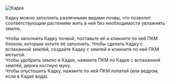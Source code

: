 ![Кадка](block:betterwithmods:planter)

Кадку можно заполнить различными видами почвы, что позволит соответствующим растениям жить в ней без необходимости увлажнять землю.

Чтобы заполнить Кадку почвой, поставьте её и кликните по ней ПКМ блоком, которым хотите её заполнить.
Чтобы сделать Кадку с вспаханной землёй, создайте Кадку с землей и кликните по ней ПКМ мотыгой.  
Чтобы удобрить землю в Кадке, нажмите ПКМ по Кадке с вспаханной землёй, держа костную муку.  
Чтобы опустошить Кадку, нажмите по ней ПКМ лопатой (или ведром, если в Кадке вода).  

